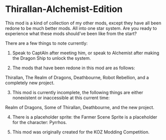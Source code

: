 # Thirallan-Alchemist-Edition
This mod is a kind of collection of my other mods, except they have all been redone to be much better mods. All into one star system. Are you ready to experience what these mods should've been like from the start?

There are a few things to note currently:

1. Speak to CaptAln after meeting him, or speak to Alchemist after making the Dragon Ship to unlock the system.

2. The mods that have been redone in this mod are as follows:

Thirallan, The Realm of Dragons, Deathbourne, Robot Rebellion, and a completely new project.

3. This mod is currently incomplete, the following things are either nonexistent or inaccessible at this current time:

Realm of Dragons, Some of Thirallan, Deathbourne, and the new project.

4. There is a placeholder sprite: the Farmer Scene Sprite is a placeholder for the character: Pyrrhos.

5. This mod was originally created for the KOZ Modding Competition.
